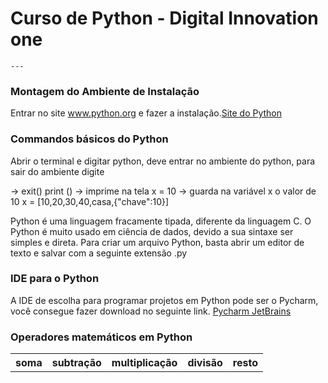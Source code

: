 # Curso de Python - Digital Innovation one
    ---
 ### Montagem do Ambiente de Instalação
       
Entrar no site www.python.org e fazer a instalação.[Site do Python](https://www.python.org)



### Commandos básicos do Python

Abrir o terminal e digitar python, deve entrar no ambiente do python, para sair do ambiente digite

-> exit()
print () -> imprime na tela
x = 10 -> guarda na variável x o valor de 10
x = [10,20,30,40,casa,{"chave":10}]

Python é uma linguagem fracamente tipada, diferente da linguagem C.
O Python é muito usado em ciência de dados, devido a sua sintaxe ser simples e direta.
Para criar um arquivo Python, basta abrir um editor de texto e salvar com a seguinte extensão .py

### IDE para o Python

A IDE de escolha para programar projetos em Python pode ser o Pycharm, você consegue fazer download
no seguinte link. [Pycharm JetBrains](https://www.jetbrains.com/pycharm/)

### Operadores matemáticos em Python
<table>
<tr>
<th>soma</th>
<th>subtração</th>
<th>multiplicação</th>
<th>divisão</th>
<th>resto</th>
</tr>
</table>